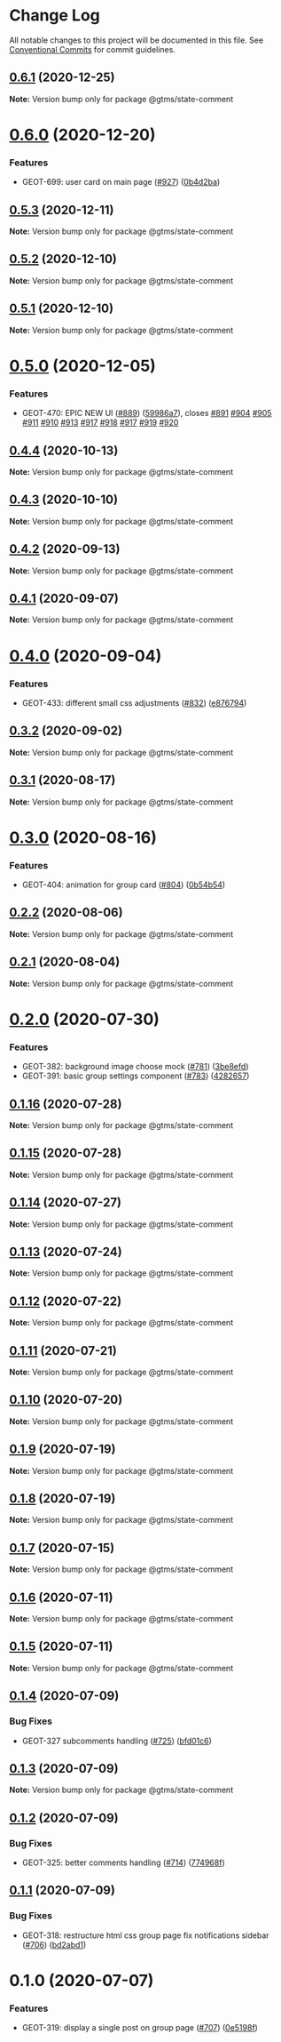 # Change Log

All notable changes to this project will be documented in this file.
See [Conventional Commits](https://conventionalcommits.org) for commit guidelines.

## [0.6.1](https://github.com/gtms-org/gtms-frontend/compare/@gtms/state-comment@0.6.0...@gtms/state-comment@0.6.1) (2020-12-25)

**Note:** Version bump only for package @gtms/state-comment





# [0.6.0](https://github.com/gtms-org/gtms-frontend/compare/@gtms/state-comment@0.5.3...@gtms/state-comment@0.6.0) (2020-12-20)


### Features

* GEOT-699: user card on main page ([#927](https://github.com/gtms-org/gtms-frontend/issues/927)) ([0b4d2ba](https://github.com/gtms-org/gtms-frontend/commit/0b4d2ba9f89ac8a9ddddd7841bd7da2eec257edc))





## [0.5.3](https://github.com/gtms-org/gtms-frontend/compare/@gtms/state-comment@0.5.2...@gtms/state-comment@0.5.3) (2020-12-11)

**Note:** Version bump only for package @gtms/state-comment

## [0.5.2](https://github.com/gtms-org/gtms-frontend/compare/@gtms/state-comment@0.5.1...@gtms/state-comment@0.5.2) (2020-12-10)

**Note:** Version bump only for package @gtms/state-comment

## [0.5.1](https://github.com/gtms-org/gtms-frontend/compare/@gtms/state-comment@0.5.0...@gtms/state-comment@0.5.1) (2020-12-10)

**Note:** Version bump only for package @gtms/state-comment

# [0.5.0](https://github.com/gtms-org/gtms-frontend/compare/@gtms/state-comment@0.4.4...@gtms/state-comment@0.5.0) (2020-12-05)

### Features

- GEOT-470: EPIC NEW UI ([#889](https://github.com/gtms-org/gtms-frontend/issues/889)) ([59986a7](https://github.com/gtms-org/gtms-frontend/commit/59986a738e2e38537d35c12b1d1a4aa5cfbd458d)), closes [#891](https://github.com/gtms-org/gtms-frontend/issues/891) [#904](https://github.com/gtms-org/gtms-frontend/issues/904) [#905](https://github.com/gtms-org/gtms-frontend/issues/905) [#911](https://github.com/gtms-org/gtms-frontend/issues/911) [#910](https://github.com/gtms-org/gtms-frontend/issues/910) [#913](https://github.com/gtms-org/gtms-frontend/issues/913) [#917](https://github.com/gtms-org/gtms-frontend/issues/917) [#918](https://github.com/gtms-org/gtms-frontend/issues/918) [#917](https://github.com/gtms-org/gtms-frontend/issues/917) [#919](https://github.com/gtms-org/gtms-frontend/issues/919) [#920](https://github.com/gtms-org/gtms-frontend/issues/920)

## [0.4.4](https://github.com/gtms-org/gtms-frontend/compare/@gtms/state-comment@0.4.3...@gtms/state-comment@0.4.4) (2020-10-13)

**Note:** Version bump only for package @gtms/state-comment

## [0.4.3](https://github.com/gtms-org/gtms-frontend/compare/@gtms/state-comment@0.4.2...@gtms/state-comment@0.4.3) (2020-10-10)

**Note:** Version bump only for package @gtms/state-comment

## [0.4.2](https://github.com/gtms-org/gtms-frontend/compare/@gtms/state-comment@0.4.1...@gtms/state-comment@0.4.2) (2020-09-13)

**Note:** Version bump only for package @gtms/state-comment

## [0.4.1](https://github.com/gtms-org/gtms-frontend/compare/@gtms/state-comment@0.4.0...@gtms/state-comment@0.4.1) (2020-09-07)

**Note:** Version bump only for package @gtms/state-comment

# [0.4.0](https://github.com/gtms-org/gtms-frontend/compare/@gtms/state-comment@0.3.2...@gtms/state-comment@0.4.0) (2020-09-04)

### Features

- GEOT-433: different small css adjustments ([#832](https://github.com/gtms-org/gtms-frontend/issues/832)) ([e876794](https://github.com/gtms-org/gtms-frontend/commit/e876794958720b7ad0fb25e132d20464bb041eba))

## [0.3.2](https://github.com/gtms-org/gtms-frontend/compare/@gtms/state-comment@0.3.1...@gtms/state-comment@0.3.2) (2020-09-02)

**Note:** Version bump only for package @gtms/state-comment

## [0.3.1](https://github.com/gtms-org/gtms-frontend/compare/@gtms/state-comment@0.3.0...@gtms/state-comment@0.3.1) (2020-08-17)

**Note:** Version bump only for package @gtms/state-comment

# [0.3.0](https://github.com/gtms-org/gtms-frontend/compare/@gtms/state-comment@0.2.2...@gtms/state-comment@0.3.0) (2020-08-16)

### Features

- GEOT-404: animation for group card ([#804](https://github.com/gtms-org/gtms-frontend/issues/804)) ([0b54b54](https://github.com/gtms-org/gtms-frontend/commit/0b54b54b563a415470a82449764c9400c1d05d6c))

## [0.2.2](https://github.com/gtms-org/gtms-frontend/compare/@gtms/state-comment@0.2.1...@gtms/state-comment@0.2.2) (2020-08-06)

**Note:** Version bump only for package @gtms/state-comment

## [0.2.1](https://github.com/gtms-org/gtms-frontend/compare/@gtms/state-comment@0.2.0...@gtms/state-comment@0.2.1) (2020-08-04)

**Note:** Version bump only for package @gtms/state-comment

# [0.2.0](https://github.com/gtms-org/gtms-frontend/compare/@gtms/state-comment@0.1.16...@gtms/state-comment@0.2.0) (2020-07-30)

### Features

- GEOT-382: background image choose mock ([#781](https://github.com/gtms-org/gtms-frontend/issues/781)) ([3be8efd](https://github.com/gtms-org/gtms-frontend/commit/3be8efd840468e22413e35ddaa6f851b2c767043))
- GEOT-391: basic group settings component ([#783](https://github.com/gtms-org/gtms-frontend/issues/783)) ([4282657](https://github.com/gtms-org/gtms-frontend/commit/4282657365d4a1c49286f6003fe71d99cf8616b1))

## [0.1.16](https://github.com/gtms-org/gtms-frontend/compare/@gtms/state-comment@0.1.15...@gtms/state-comment@0.1.16) (2020-07-28)

**Note:** Version bump only for package @gtms/state-comment

## [0.1.15](https://github.com/gtms-org/gtms-frontend/compare/@gtms/state-comment@0.1.14...@gtms/state-comment@0.1.15) (2020-07-28)

**Note:** Version bump only for package @gtms/state-comment

## [0.1.14](https://github.com/gtms-org/gtms-frontend/compare/@gtms/state-comment@0.1.13...@gtms/state-comment@0.1.14) (2020-07-27)

**Note:** Version bump only for package @gtms/state-comment

## [0.1.13](https://github.com/gtms-org/gtms-frontend/compare/@gtms/state-comment@0.1.12...@gtms/state-comment@0.1.13) (2020-07-24)

**Note:** Version bump only for package @gtms/state-comment

## [0.1.12](https://github.com/gtms-org/gtms-frontend/compare/@gtms/state-comment@0.1.11...@gtms/state-comment@0.1.12) (2020-07-22)

**Note:** Version bump only for package @gtms/state-comment

## [0.1.11](https://github.com/gtms-org/gtms-frontend/compare/@gtms/state-comment@0.1.10...@gtms/state-comment@0.1.11) (2020-07-21)

**Note:** Version bump only for package @gtms/state-comment

## [0.1.10](https://github.com/gtms-org/gtms-frontend/compare/@gtms/state-comment@0.1.9...@gtms/state-comment@0.1.10) (2020-07-20)

**Note:** Version bump only for package @gtms/state-comment

## [0.1.9](https://github.com/gtms-org/gtms-frontend/compare/@gtms/state-comment@0.1.8...@gtms/state-comment@0.1.9) (2020-07-19)

**Note:** Version bump only for package @gtms/state-comment

## [0.1.8](https://github.com/gtms-org/gtms-frontend/compare/@gtms/state-comment@0.1.7...@gtms/state-comment@0.1.8) (2020-07-19)

**Note:** Version bump only for package @gtms/state-comment

## [0.1.7](https://github.com/gtms-org/gtms-frontend/compare/@gtms/state-comment@0.1.6...@gtms/state-comment@0.1.7) (2020-07-15)

**Note:** Version bump only for package @gtms/state-comment

## [0.1.6](https://github.com/gtms-org/gtms-frontend/compare/@gtms/state-comment@0.1.5...@gtms/state-comment@0.1.6) (2020-07-11)

**Note:** Version bump only for package @gtms/state-comment

## [0.1.5](https://github.com/gtms-org/gtms-frontend/compare/@gtms/state-comment@0.1.4...@gtms/state-comment@0.1.5) (2020-07-11)

**Note:** Version bump only for package @gtms/state-comment

## [0.1.4](https://github.com/gtms-org/gtms-frontend/compare/@gtms/state-comment@0.1.3...@gtms/state-comment@0.1.4) (2020-07-09)

### Bug Fixes

- GEOT-327 subcomments handling ([#725](https://github.com/gtms-org/gtms-frontend/issues/725)) ([bfd01c6](https://github.com/gtms-org/gtms-frontend/commit/bfd01c67507516f6b8091ee2309bf22c3994b008))

## [0.1.3](https://github.com/gtms-org/gtms-frontend/compare/@gtms/state-comment@0.1.2...@gtms/state-comment@0.1.3) (2020-07-09)

**Note:** Version bump only for package @gtms/state-comment

## [0.1.2](https://github.com/gtms-org/gtms-frontend/compare/@gtms/state-comment@0.1.1...@gtms/state-comment@0.1.2) (2020-07-09)

### Bug Fixes

- GEOT-325: better comments handling ([#714](https://github.com/gtms-org/gtms-frontend/issues/714)) ([774968f](https://github.com/gtms-org/gtms-frontend/commit/774968fe48b174058f68db6fe72aed4d0f3ea096))

## [0.1.1](https://github.com/gtms-org/gtms-frontend/compare/@gtms/state-comment@0.1.0...@gtms/state-comment@0.1.1) (2020-07-09)

### Bug Fixes

- GEOT-318: restructure html css group page fix notifications sidebar ([#706](https://github.com/gtms-org/gtms-frontend/issues/706)) ([bd2abd1](https://github.com/gtms-org/gtms-frontend/commit/bd2abd118f8bd53c24c13c53b88f3d7584f459e0))

# 0.1.0 (2020-07-07)

### Features

- GEOT-319: display a single post on group page ([#707](https://github.com/gtms-org/gtms-frontend/issues/707)) ([0e5198f](https://github.com/gtms-org/gtms-frontend/commit/0e5198f197c5eec78074dca6fc5d6293644d4548))
